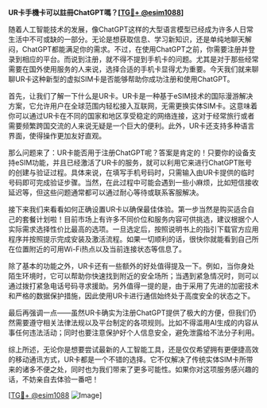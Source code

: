 **UR卡手機卡可以註冊ChatGPT嗎？[[TG💪+ @esim1088](https://t.me/s/esim1088)]**

随着人工智能技术的发展，像ChatGPT这样的大型语言模型已经成为许多人日常生活中不可或缺的一部分。无论是想获取信息、学习新知识，还是单纯地聊天解闷，ChatGPT都能满足你的需求。不过，在使用ChatGPT之前，你需要注册并登录到相应的平台。而说到注册，就不得不提到手机卡的问题。尤其是对于那些经常需要在国外使用服务的人来说，选择合适的手机卡显得尤为重要。今天我们就来聊聊UR卡这种新型的虚拟SIM卡是否能够帮助你成功注册和使用ChatGPT。

首先，让我们了解一下什么是UR卡。UR卡是一种基于eSIM技术的国际漫游解决方案，它允许用户在全球范围内轻松接入互联网，无需更换实体SIM卡。这意味着你可以通过UR卡在不同的国家和地区享受稳定的网络连接，这对于经常旅行或者需要频繁跨国交流的人来说无疑是一个巨大的便利。此外，UR卡还支持多种语言界面，使得操作更加友好直观。

那么问题来了：UR卡能否用于注册ChatGPT呢？答案是肯定的！只要你的设备支持eSIM功能，并且已经激活了UR卡的服务，就可以利用它来进行ChatGPT账号的创建与验证过程。具体来说，在填写手机号码时，只需输入由UR卡提供的临时号码即可完成验证步骤。当然，在此过程中可能会遇到一些小麻烦，比如短信接收延迟等，但这些问题通常都可以通过耐心等待或联系客服解决。

接下来我们来看看如何正确设置UR卡以确保最佳体验。第一步当然是购买适合自己的套餐计划啦！目前市场上有许多不同价位和服务内容可供挑选，建议根据个人实际需求选择性价比最高的选项。一旦选定后，按照说明书上的指引下载官方应用程序并按照提示完成安装及激活流程。如果一切顺利的话，很快你就能看到自己所在位置附近的可用Wi-Fi热点以及当前连接状态等信息了。

除了基本的功能之外，UR卡还有一些额外的好处值得提及一下。例如，当你身处陌生环境时，它可以帮助你快速找到附近的安全场所；当遇到紧急情况时，则可以通过拨打紧急电话号码寻求援助。另外值得一提的是，由于采用了先进的加密技术和严格的数据保护措施，因此使用UR卡进行通信始终处于高度安全的状态之下。

最后再强调一点——虽然UR卡确实为注册ChatGPT提供了极大的方便，但我们仍然需要遵守相关法律法规以及平台制定的各项规则。比如不得滥用AI生成的内容从事任何违法活动；同时也要注意保护好个人信息安全，避免泄露给不法分子利用。

综上所述，无论你是想要尝试最新的人工智能工具，还是仅仅希望拥有更便捷高效的移动通讯方式，UR卡都是一个不错的选择。它不仅解决了传统实体SIM卡所带来的诸多不便之处，同时也为我们带来了更多可能性。如果你对这项服务感兴趣的话，不妨亲自去体验一番吧！

[[TG💪+ @esim1088](https://t.me/s/esim1088) ![Image](https://i.postimg.cc/4NQfJmqS/Snipaste-2025-05-13-00-14-12.png)]